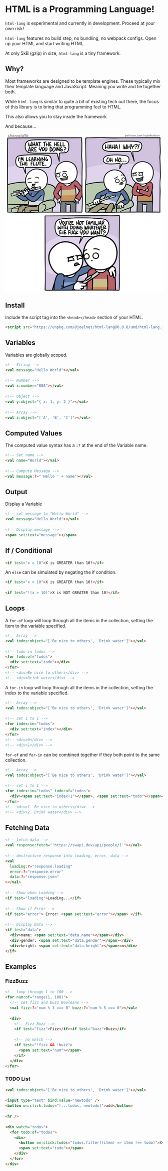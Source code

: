 # HTML is a Programming Language!

`html-lang` is experimental and currently in development. Proceed at your own risk!

`html-lang` features no build step, no bundling, no webpack configs. Open up your HTML and start writing HTML.

At only 5kB (gzip) in size, `html-lang` is a tiny framework.

## Why?

Most frameworks are designed to be template engines. These typically mix their template language and JavaScript. Meaning you write and tie together both.

While `html-lang` is similar to quite a bit of existing tech out there, the focus of this library is to bring that programming feel to HTML.

This also allows you to stay inside the framework

And because...

![Oh No... You're not familiar with doing whatever the fuck you want?](what-the-hell-are-you-doing.jpg)

## Install

Include the script tag into the `<head></head>` section of your HTML.

```html
<script src="https://unpkg.com/@joelnet/html-lang@0.0.8/umd/html-lang.js"></script>
```

## Variables

Variables are globally scoped.

```html
<!-- String -->
<val message="Hello World"></val>

<!-- Number -->
<val x:number="888"></val>

<!-- Object -->
<val y:object="{ x: 1, y: 2 }"></val>

<!-- Array -->
<val z:object="['A', 'B', 'C']"></val>
```

## Computed Values

The computed value syntax has a `:?` at the end of the Variable name.

```html
<!-- Set name -->
<val name="World"></val>

<!-- Compute Message -->
<val message:?="'Hello ' + name"></val>
```

## Output

Display a Variable

```html
<!-- set message to "Hello World" -->
<val message="Hello World"></val>

<!-- Display message -->
<span set:text="message"></span>
```

## If / Conditional

```html
<if test="x > 10">X is GREATER than 10!</if>
```

An `else` can be simulated by negating the if condition.

```html
<if test="x > 10">X is GREATER than 10!</if>

<if test="!(x > 10)">X is NOT GREATER than 10!</if>
```

## Loops

A `for-of` loop will loop through all the items in the collection, setting the item to the variable specified.

```html
<!-- Array -->
<val todos:object="['Be nice to others', 'Drink water']"></val>

<!-- todo in todos -->
<for todo:of="todos">
  <div set:text="todo"></div>
</for>
<!-- <div>Be nice to others</div> -->
<!-- <div>Drink water</div> -->
```

A `for-in` loop will loop through all the items in the collection, setting the index to the variable specified.

```html
<!-- Array -->
<val todos:object="['Be nice to others', 'Drink water']"></val>

<!-- set i to 1 -->
<for index:in="todos">
  <div set:text="index"></div>
</for>
<!-- <div>0</div> -->
<!-- <div>1</div> -->
```

`for-of` and `for-in` can be combined together if they both point to the same collection.

```html
<!-- Array -->
<val todos:object="['Be nice to others', 'Drink water']"></val>

<!-- set i to 1 -->
<for index:in="todos" todo:of="todos">
  <div><span set:text="index+1"></span>. <span set:text="todo"></span></div>
</for>
<!-- <div>1. Be nice to others</div> -->
<!-- <div>2. Drink water</div> -->
```

## Fetching Data

```html
<!-- fetch data -->
<val response:fetch="'https://swapi.dev/api/people/1'"></val>

<!-- destructure response into loading, error, data -->
<val
  loading:?="response.loading"
  error:?="response.error"
  data:?="response.json"
></val>

<!-- Show when Loading -->
<if test="loading">Loading...</if>

<!-- Show if Error -->
<if test="error"> Error: <span set:text="error"></span> </if>

<!-- Display Data -->
<if test="data">
  <div>name: <span set:text="data.name"></span></div>
  <div>gender: <span set:text="data.gender"></span></div>
  <div>height: <span set:text="data.height"></span>cm</div>
</if>
```

## Examples

### FizzBuzz

```html
<!-- loop through 1 to 100 -->
<for num:of="range(1, 100)">
  <!-- set fizz and buzz Booleans -->
  <val fizz:?="num % 3 === 0" buzz:?="num % 5 === 0"></val>

  <div>
    <!-- Fizz Buzz -->
    <if test="fizz">Fizz</if><if test="buzz">Buzz</if>

    <!-- no match -->
    <if test="!fizz && !buzz">
      <span set:text="num"></span>
    </if>
  </div>
</for>
```

### TODO List

```html
<val todos:object="['Be nice to others', 'Drink water']"></val>

<input type="text" bind:value="newtodo" />
<button on:click:todos="[...todos, newtodo]">add</button>

<hr />

<div watch="todos">
  <for todo:of="todos">
    <div>
      <button on:click:todos="todos.filter((item) => item !== todo)">X</button>
      <span set:text="todo"></span>
    </div>
  </for>
</div>
```
